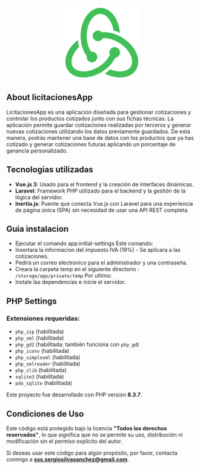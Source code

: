 <p align="center"><img src="./public/assets/logo-app-500x500.svg" width="200" alt="Laravel Logo"></p>

## About licitacionesApp

LicitacionesApp es una aplicación diseñada para gestionar cotizaciones y controlar los productos cotizados junto con sus fichas técnicas. La aplicación permite guardar cotizaciones realizadas por terceros y generar nuevas cotizaciones utilizando los datos previamente guardados. De esta manera, podrás mantener una base de datos con los productos que ya has cotizado y generar cotizaciones futuras aplicando un porcentaje de ganancia personalizado.

## Tecnologias utilizadas

- **Vue.js 3**: Usado para el frontend y la creación de interfaces dinámicas.
- **Laravel**: Framework PHP utilizado para el backend y la gestión de la lógica del servidor.
- **Inertia.js**: Puente que conecta Vue.js con Laravel para una experiencia de página única (SPA) sin necesidad de usar una API REST completa.

## Guia instalacion

- Ejecutar el comando app:initial-settings
  Este comando:
- Insertara la informacion del impuesto IVA (19%) - Se aplicara a las cotizaciones.
- Pedirá un correo electronico para el administrador y una contraseña.
- Creara la carpeta temp en el siguiente directorio : `/storage/app/private/temp`
  Por ultimo:
- Instale las dependencias e inicie el servidor.

## PHP Settings

### Extensiones requeridas:

- `php_zip` (habilitada)
- `php_xml` (habilitada)
- `php_gd2` (habilitada; también funciona con `php_gd`)
- `php_iconv` (habilitada)
- `php_simplexml` (habilitada)
- `php_xmlreader` (habilitada)
- `php_zlib` (habilitada)
- `sqlite3` (habilitada)
- `pdo_sqlite` (habilitada)

Este proyecto fue desarrollado con PHP versión **8.3.7**.

## Condiciones de Uso

Este código está protegido bajo la licencia **"Todos los derechos reservados"**, lo que significa que no se permite su uso, distribución ni modificación sin el permiso explícito del autor. 

Si deseas usar este código para algún propósito, por favor, contacta conmigo a **sss.sergiosilvasanchez@gmail.com**.
